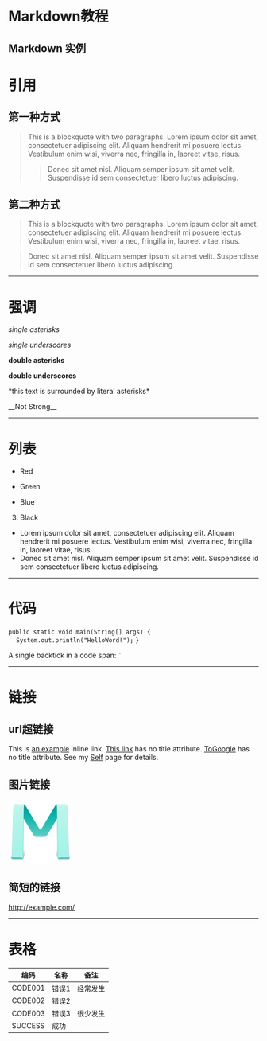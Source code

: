 Markdown教程
=======================================

Markdown 实例
---------------------------------------

# 引用
## 第一种方式
> This is a blockquote with two paragraphs. Lorem ipsum dolor sit amet,
> consectetuer adipiscing elit. Aliquam hendrerit mi posuere lectus.
> Vestibulum enim wisi, viverra nec, fringilla in, laoreet vitae, risus.
>
>> Donec sit amet nisl. Aliquam semper ipsum sit amet velit. Suspendisse
>>id sem consectetuer libero luctus adipiscing.

## 第二种方式
> This is a blockquote with two paragraphs. Lorem ipsum dolor sit amet,
consectetuer adipiscing elit. Aliquam hendrerit mi posuere lectus.
Vestibulum enim wisi, viverra nec, fringilla in, laoreet vitae, risus.

> Donec sit amet nisl. Aliquam semper ipsum sit amet velit. Suspendisse
id sem consectetuer libero luctus adipiscing.

---------------------------------------

# 强调
*single asterisks*

_single underscores_

**double asterisks**

__double underscores__

\*this text is surrounded by literal asterisks\*

\_\_Not Strong\_\_

---------------------------------------
# 列表
*   Red
+   Green
-   Blue
3.  Black
*   Lorem ipsum dolor sit amet, consectetuer adipiscing elit.
    Aliquam hendrerit mi posuere lectus. Vestibulum enim wisi,
    viverra nec, fringilla in, laoreet vitae, risus.
*  Donec sit amet nisl. Aliquam semper ipsum sit amet velit.
    Suspendisse id sem consectetuer libero luctus adipiscing.

--------------------------------------
# 代码
`public static void main(String[] args) {`
&nbsp;&nbsp;&nbsp;&nbsp;`System.out.println("HelloWord!");`
`}`

A single backtick in a code span: `` ` ``

--------------------------------------
# 链接
## url超链接
This is [an example](http://example.com/ "Title") inline link.
[This link](http://example.net/) has no title attribute.
[ToGoogle][Google] has no title attribute.
See my [Self](./Markdown.md) page for details.

## 图片链接
![an example](./images/m.jpg "Tip")

## 简短的链接
<http://example.com/>

[Google]: http://google.com/ "Google"

--------------------------------------
# 表格
编码  |名称   |备注
--|---|--
CODE001  |错误1   |经常发生
CODE002  |错误2   |
CODE003  |错误3   |很少发生
SUCCESS  |成功    | 
